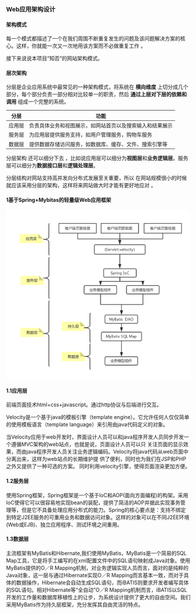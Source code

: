 ### Web应用架构设计

#### 架构模式

每一个模式都描述了一个在我们周围不断重复发生的问题及该问题解决方案的核心。这样，你就能一次又一次地用该方案而不必做重复工作 。

接下来说说本项目“知否”的网站架构模式。

#### 层次架构

分层是企业应用系统中最常见的一种架构模式，将系统在 **横向维度** 上切分成几个部分，每个部分负责一部分相对比较单一的职责，然后 **通过上层对下层的依赖和调用** 组成一个完整的系统。

| 分层   | 功能                           |
| ---- | ---------------------------- |
| 应用层  | 负责具体业务和视图展示，如网站首页以及搜索输入和结果展示 |
| 服务层  | 为应用层提供服务支持，如用户管理服务，购物车服务     |
| 数据层  | 提供数据存储访问服务，如数据库、缓存、文件、搜索引擎等  |

分层架构 还可以细分下去 ，比如说应用层可以细分为**视图层**和**业务逻辑层**。服务层可以细分为**数据接口层**和**逻辑处理层**。

分层结构对网站支持高并发向分布式发展至关重要，所以 在网站规模很小的时候就应该采用分层的架构，这样将来网站做大时才能有更好地应对 。

#### 1基于Spring+Mybitas的轻量级Web应用框架

![Web分层架构图](Web分层架构图.png)

#### 1.1应用层

前端页面技术html+css+javascript。通过http协议与后端进行交互。

Velocity是一个基于java的模板引擎（template engine）。它允许任何人仅仅简单的使用模板语言（template language）来引用由java代码定义的对象。 

当Velocity应用于web开发时，界面设计人员可以和java程序开发人员同步开发一个遵循MVC架构的web站点，也就是说，页面设计人员可以只 关注页面的显示效果，而由java程序开发人员关注业务逻辑编码。Velocity将java代码从web页面中分离出来，这样为web站点的长期维护提 供了便利，同时也为我们在JSP和PHP之外又提供了一种可选的方案。 同时利用velocity引擎，使得页面渲染更加方便。

#### 1.2服务层

使用Spring框架，Spring框架是一个基于loC和AOP(面向方面编程)的构架。采用IoC使得它可以很容易地实现bean的装配，提供了简洁的AOP并据此实现事务管理等，但是它不具备处理应用分布式的能力。Spring的核心要点是：支持不绑定到特定J2EE服务的可重用业务和数据访问对象。这样的对象可以在不同J2EE环境(Web或EJB)、独立应用程序、测试环境之间重用。

#### 1.3数据层

主流框架有MyBatis和Hibernate,我们使用MyBatis，MyBatis是一个简易的SQL Map工具，它是将手工编写的在xml配置文件中的SQL语句映射成Java对象。使用MyBatis提供的O／R Mapping机制，对业务逻辑实现人员而言，面对的是纯粹的Java对象，这一层与通过Hibernate实现O／R Mapping而言基本一致，而对于具体的数据操作，Hibernate会自动生成SQL语句，而iBATIS则要求开发者编写具体的SQL语句。相对Hibernate等“全自动”O／R Mapping机制而言，iBATIS以SQL开发的工作量和数据库移植性上的让步，为系统设计提供了更大的自由空间。我们采用MyBatis作为持久层框架，充分发挥其自由灵活的特点。

